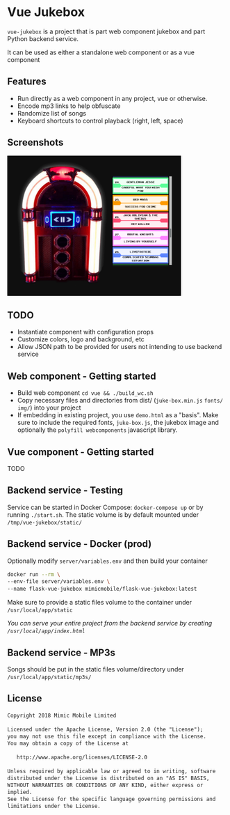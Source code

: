 # Vue Jukebox

`vue-jukebox` is a project that is part web component jukebox and part Python backend service.

It can be used as either a standalone web component or as a vue component

## Features
- Run directly as a web component in any project, vue or otherwise.
- Encode mp3 links to help obfuscate
- Randomize list of songs
- Keyboard shortcuts to control playback (right, left, space)

## Screenshots
<a href="screenshot.png"><img src="screenshot.png" width="400"></a>

## TODO
- Instantiate component with configuration props
- Customize colors, logo and background, etc
- Allow JSON path to be provided for users not intending to use backend service

## Web component - Getting started 
- Build web component
`cd vue && ./build_wc.sh`
- Copy necessary files and directories from dist/ (`juke-box.min.js` `fonts/` `img/`) into your project
- If embedding in existing project, you use `demo.html` as a "basis".  Make sure to include the required fonts, `juke-box.js`, the jukebox image and optionally the `polyfill webcomponents` javascript library.

## Vue component - Getting started
TODO

## Backend service - Testing
Service can be started in Docker Compose: `docker-compose up` or by running `./start.sh`.  The static volume is by default mounted under `/tmp/vue-jukebox/static/`

## Backend service - Docker (prod)
Optionally modify `server/variables.env` and then build your container
```bash
docker run --rm \
--env-file server/variables.env \
--name flask-vue-jukebox mimicmobile/flask-vue-jukebox:latest
```

Make sure to provide a static files volume to the container under `/usr/local/app/static`

_You can serve your entire project from the backend service by creating `/usr/local/app/index.html`_


## Backend service - MP3s
Songs should be put in the static files volume/directory under `/usr/local/app/static/mp3s/`

## License

    Copyright 2018 Mimic Mobile Limited

    Licensed under the Apache License, Version 2.0 (the "License");
    you may not use this file except in compliance with the License.
    You may obtain a copy of the License at

       http://www.apache.org/licenses/LICENSE-2.0

    Unless required by applicable law or agreed to in writing, software
    distributed under the License is distributed on an "AS IS" BASIS,
    WITHOUT WARRANTIES OR CONDITIONS OF ANY KIND, either express or implied.
    See the License for the specific language governing permissions and
    limitations under the License.
